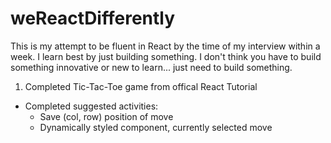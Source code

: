 # weReactDifferently
This is my attempt to be fluent in React by the time of my interview within a week. I learn best by just building something. I don't think you have to build something innovative or new to learn... just need to build something. 

1) Completed Tic-Tac-Toe game from offical React Tutorial
- Completed suggested activities:
  - Save (col, row) position of move
  - Dynamically styled component, currently selected move
